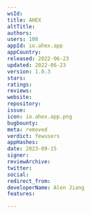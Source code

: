 ```yaml
---
wsId: 
title: AHEX
altTitle: 
authors: 
users: 100
appId: io.ahex.app
appCountry: 
released: 2022-06-23
updated: 2022-06-23
version: 1.0.3
stars: 
ratings: 
reviews: 
website: 
repository: 
issue: 
icon: io.ahex.app.png
bugbounty: 
meta: removed
verdict: fewusers
appHashes: 
date: 2023-09-15
signer: 
reviewArchive: 
twitter: 
social: 
redirect_from: 
developerName: Alen Jiang
features: 

---
```


